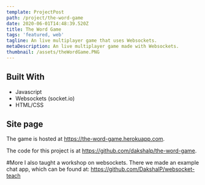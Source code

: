 ```yaml
---
template: ProjectPost
path: /project/the-word-game
date: 2020-06-01T14:48:39.520Z
title: The Word Game
tags: 'featured, web'
tagline: An live multiplayer game that uses Websockets.
metaDescription: An live multiplayer game made with Websockets.
thumbnail: /assets/theWordGame.PNG
---
```

## Built With

* Javascript
* Websockets (socket.io)
* HTML/CSS

## Site page

The game is hosted at https://the-word-game.herokuapp.com. 

The code for this project is at https://github.com/dakshalp/the-word-game.

#More
I also taught a workshop on websockets. There we made an example chat app, which can be found at:
https://github.com/DakshalP/websocket-teach
